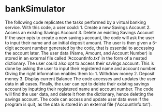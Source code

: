 # bankSimulator
The following code replicates the tasks performed by a virtual banking service.  With this code, a user could:  1. Create a new Savings Account 2. Access an existing Savings Account 3. Delete an existing Savings Account  If the user opts to create a new savings account, the code will ask the user to input their name and an initial deposit amount. The user is then given a 5-digit account number generated by the code, that is essential to accessing the account later.  The user data (Name, Amount, and Account Number) is stored in an external file called 'AccountInfo.txt' in the form of a nested dictionary.  The user could also opt to access their savings account. This is done by asking the user to input their registered name and account number. Giving the right information enables them to:  1. Withdraw money 2. Deposit money 3. Display current Balance  The code accesses and updates the user data in all cases.  Finally, the user can opt to delete their existing savings account by inputting their registered name and account number. The code will find the user data, and delete it from the dictionary, hence deleting the savings account.  The code can access and update user data even if the program is quit, as the data is stored in an external file ('AccountInfo.txt').
